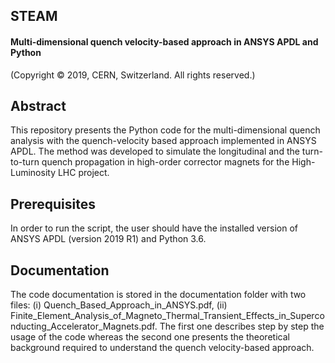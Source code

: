 ## **STEAM** 
#### Multi-dimensional quench velocity-based approach in ANSYS APDL and Python
(Copyright © 2019, CERN, Switzerland. All rights reserved.)

## Abstract
This repository presents the Python code for the multi-dimensional quench analysis with the quench-velocity based 
approach implemented in ANSYS APDL. The method was developed to simulate the longitudinal and the turn-to-turn quench 
propagation in high-order corrector magnets for the High-Luminosity LHC project. 

## Prerequisites
In order to run the script, the user should have the installed version of ANSYS APDL (version 2019 R1) and Python 3.6.

## Documentation
The code documentation is stored in the documentation folder with two files: (i) Quench_Based_Approach_in_ANSYS.pdf, 
(ii) Finite_Element_Analysis_of_Magneto_Thermal_Transient_Effects_in_Superconducting_Accelerator_Magnets.pdf. 
The first one describes step by step the usage of the code whereas the second one presents the theoretical background 
required to understand the quench velocity-based approach.

